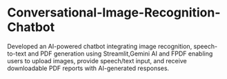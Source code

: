 # Conversational-Image-Recognition-Chatbot
Developed an AI-powered chatbot integrating image recognition, speech-to-text and PDF generation using Streamlit,Gemini AI and FPDF enabling users to upload images, provide speech/text input, and receive downloadable PDF reports with AI-generated responses.
